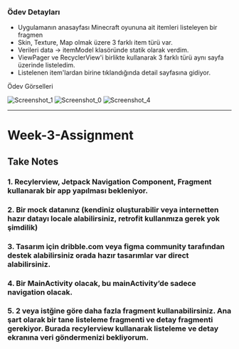 ### Ödev Detayları

- Uygulamanın anasayfası Minecraft oyununa ait itemleri listeleyen bir fragmen
- Skin, Texture, Map olmak üzere 3 farklı item türü var.
- Verileri data -> itemModel klasöründe statik olarak verdim.
- ViewPager ve RecyclerView'i birlikte kullanarak 3 farklı türü aynı sayfa üzerinde listeledim.
- Listelenen item'lardan birine tıklandığında detail sayfasına gidiyor.

Ödev Görselleri

![](Images/Screenshot1.png "Screenshot\_1")  ![](Images/Screenshot2.png "Screenshot\_0")    ![](Images/Screenshot3.png "Screenshot\_4")


-----------------
# Week-3-Assignment

## Take Notes
### 1. Recylerview, Jetpack Navigation Component, Fragment kullanarak bir app yapılması bekleniyor.
### 2. Bir mock datanınz (kendiniz oluşturabilir veya internetten hazır datayı locale alabilirsiniz, retrofit kullanmıza gerek yok şimdilik)
### 3. Tasarım için dribble.com veya figma community tarafından destek alabilirsiniz orada hazır tasarımlar var direct alabilirsiniz.
### 4. Bir MainActivity olacak, bu mainActivity’de sadece navigation olacak.
### 5. 2 veya istğine göre daha fazla fragment kullanabilirsiniz. Ana şart olarak bir tane listeleme fragmenti ve detay fragmenti gerekiyor. Burada recylerview kullanarak listeleme ve detay ekranına veri göndermenizi bekliyorum.
